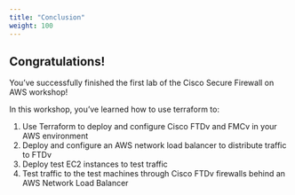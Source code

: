 ```yaml
---
title: "Conclusion"
weight: 100
---
```

## Congratulations!
You’ve successfully finished the first lab of the Cisco Secure Firewall on AWS workshop!

In this workshop, you’ve learned how to use terraform to:

1. Use Terraform to deploy and configure Cisco FTDv and FMCv in your AWS environment
2. Deploy and configure an AWS network load balancer to distribute traffic to FTDv
3. Deploy test EC2 instances to test traffic
4. Test traffic to the test machines through Cisco FTDv firewalls behind an AWS Network Load Balancer